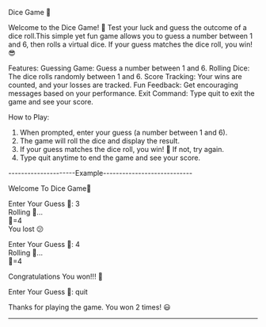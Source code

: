 Dice Game 🎲

Welcome to the Dice Game! 🎉 Test your luck and guess the outcome of a dice roll.This simple yet fun game allows you to guess a number between 1 and 6, then rolls a virtual dice.
If your guess matches the dice roll, you win! 😎

Features:
  Guessing Game: Guess a number between 1 and 6.
  Rolling Dice: The dice rolls randomly between 1 and 6.
  Score Tracking: Your wins are counted, and your losses are tracked.
  Fun Feedback: Get encouraging messages based on your performance.
  Exit Command: Type quit to exit the game and see your score.

How to Play:
1.  When prompted, enter your guess (a number between 1 and 6).
2.  The game will roll the dice and display the result.
3.  If your guess matches the dice roll, you win! 🎉 If not, try again.
4.  Type quit anytime to end the game and see your score.


---------------------Example----------------------------

Welcome To Dice Game🎲

Enter Your Guess 🤫:  3          
Rolling 🎲...             
🎲=4            
You lost 😕      

Enter Your Guess 🤫:  4        
Rolling 🎲...       
🎲=4

Congratulations You won!!! 🥳

Enter Your Guess 🤫:  quit

Thanks for playing the game. You won 2 times! 😃

--------------------------------------------------------


